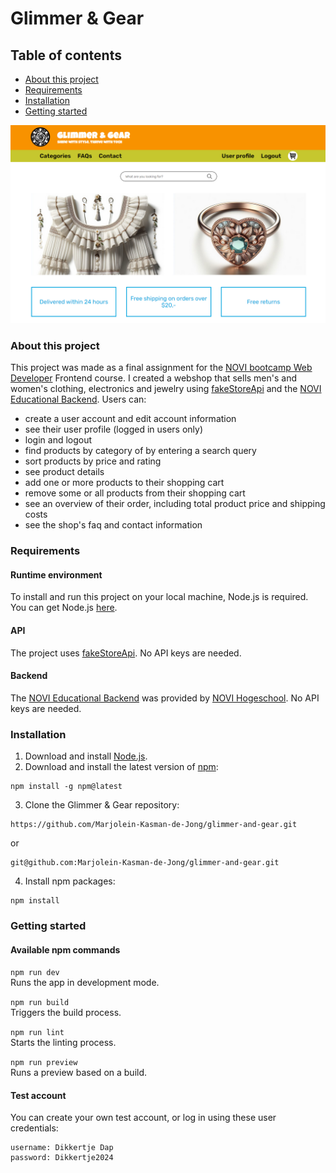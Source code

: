 # Glimmer & Gear

## Table of contents

* [About this project](#About_this_project)<br>
* [Requirements](#Requirements)<br>
* [Installation](#Installation)<br>
* [Getting started](#Getting_started)

![alt text](https://github.com/Marjolein-Kasman-de-Jong/glimmer-and-gear/blob/main/src/assets/glimmerandgear.png "screenshot")

### About this project

This project was made as a final assignment for the [NOVI bootcamp Web Developer](https://www.novi.nl/web-developer/?utm_term=&utm_campaign=SDIM+-+NOVI+-+Bootcamps+%26+cursussen++-+22-12-2023&utm_source=adwords&utm_medium=ppc&hsa_acc=4280163138&hsa_cam=20931369307&hsa_grp=162780385652&hsa_ad=687075452769&hsa_src=g&hsa_tgt=aud-1929441721854:dsa-2323820375447&hsa_kw=&hsa_mt=&hsa_net=adwords&hsa_ver=3&gad_source=1&gclid=Cj0KCQjw_qexBhCoARIsAFgBletHdiNu85SnQBKQUJSGRaNst9MHD_o8260xum2Z0BV7Cex369keIXMaAoxSEALw_wcB) Frontend course. I created a webshop that sells men's and women's clothing, electronics and jewelry using [fakeStoreApi](https://fakestoreapi.com/docs) and the [NOVI Educational Backend](https://novi.datavortex.nl/). Users can:

* create a user account and edit account information
* see their user profile (logged in users only)
* login and logout
* find products by category of by entering a search query
* sort products by price and rating
* see product details
* add one or more products to their shopping cart
* remove some or all products from their shopping cart
* see an overview of their order, including total product price and shipping costs
* see the shop's faq and contact information

### Requirements

#### Runtime environment

To install and run this project on your local machine, Node.js is required. You can get Node.js [here](https://nodejs.org/en).

#### API

The project uses [fakeStoreApi](https://fakestoreapi.com/docs). No API keys are needed.

#### Backend

The [NOVI Educational Backend](https://novi.datavortex.nl/) was provided by [NOVI Hogeschool](https://www.novi.nl/?utm_term=novi%20hogeschool&utm_campaign=SDIM+-+NOVI+-+Branded++-+22-12-2023&utm_source=adwords&utm_medium=ppc&hsa_acc=4280163138&hsa_cam=20882328921&hsa_grp=157473255015&hsa_ad=685547414547&hsa_src=g&hsa_tgt=aud-1929441721854:kwd-853861328135&hsa_kw=novi%20hogeschool&hsa_mt=e&hsa_net=adwords&hsa_ver=3&gad_source=1&gclid=Cj0KCQjw_qexBhCoARIsAFgBlesmYcB3FUcXIxt_UghxIsCzDt7_GbSVXnr1MyhFws0Fahj6eG1AcxkaAms2EALw_wcB). No API keys are needed. 

### Installation

1. Download and install [Node.js](https://nodejs.org/en).
2. Download and install the latest version of [npm](https://www.npmjs.com/):

```
npm install -g npm@latest
```

3. Clone the Glimmer & Gear repository:

```
https://github.com/Marjolein-Kasman-de-Jong/glimmer-and-gear.git
```

or 

```
git@github.com:Marjolein-Kasman-de-Jong/glimmer-and-gear.git
```

4. Install npm packages:

```
npm install
```

### Getting started

#### Available npm commands

`npm run dev`<br>
Runs the app in development mode.

`npm run build`<br>
Triggers the build process.

`npm run lint`<br>
Starts the linting process.

`npm run preview`<br>
Runs a preview based on a build.

#### Test account

You can create your own test account, or log in using these user credentials:
```
username: Dikkertje Dap
password: Dikkertje2024
```